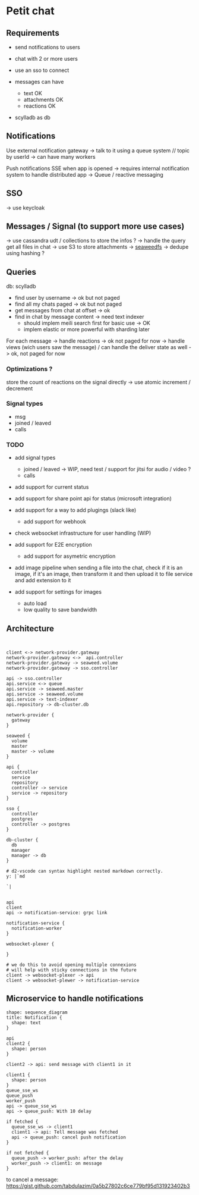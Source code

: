 # Petit chat

## Requirements

- send notifications to users
- chat with 2 or more users
- use an sso to connect
- messages can have
  - text OK
  - attachments OK
  - reactions OK

- scylladb as db

## Notifications

Use external notification gateway
-> talk to it using a queue system // topic by userId
-> can have many workers

Push notifications
SSE when app is opened -> requires internal notification system to handle distributed app -> Queue / reactive messaging

## SSO

-> use keycloak

## Messages / Signal (to support more use cases)

-> use cassandra udt / collections to store the infos ? -> handle the query get all files in chat
-> use S3 to store attachments -> [seaweedfs](https://github.com/seaweedfs/seaweedfs)
-> dedupe using hashing ?

## Queries

db: scylladb

- find user by username -> ok but not paged
- find all my chats paged -> ok but not paged
- get messages from chat at offset -> ok
- find in chat by message content -> need text indexer
  - should implem meili search first for basic use -> OK
  - implem elastic or more powerful with sharding later

For each message
-> handle reactions -> ok not paged for now
-> handle views (wich users saw the message) / can handle the deliver state as well -> ok, not paged for now

### Optimizations ?

store the count of reactions on the signal directly -> use atomic increment / decrement

### Signal types

- msg
- joined / leaved
- calls

### TODO

- add signal types
  - joined / leaved -> WIP, need test / support for jitsi for audio / video ?
  - calls

- add support for current status
- add support for share point api for status (microsoft integration)

- add support for a way to add plugings (slack like)
  - add support for webhook

- check websocket infrastructure for user handling (WIP)

- add support for E2E encryption
  - add support for asymetric encryption

- add image pipeline
  when sending a file into the chat, check if it is an image, if it's an image, then transform it and then upload it to file service and add extension to it

- add support for settings for images
  - auto load
  - low quality to save bandwidth

## Architecture

```d2


client <-> network-provider.gateway
network-provider.gateway <->  api.controller
network-provider.gateway -> seaweed.volume
network-provider.gateway -> sso.controller

api -> sso.controller
api.service <-> queue
api.service -> seaweed.master
api.service -> seaweed.volume
api.service -> text-indexer
api.repository -> db-cluster.db

network-provider {
  gateway
}

seaweed {
  volume
  master
  master -> volume
}

api {
  controller
  service
  repository
  controller -> service
  service -> repository
}

sso {
  controller
  postgres
  controller -> postgres
}

db-cluster {
  db
  manager
  manager -> db
}

# d2-vscode can syntax highlight nested markdown correctly.
y: |`md
  
`|
```

```d2

api
client
api -> notification-service: grpc link

notification-service {
  notification-worker
}

websocket-plexer {

}

# we do this to avoid opening multiple connexions
# will help with sticky connections in the future
client -> websocket-plexer -> api
client -> websocket-plewer -> notification-service

```

## Microservice to handle notifications


```d2
shape: sequence_diagram
title: Notification {
  shape: text
}

api
client2 {
  shape: person
}

client2 -> api: send message with client1 in it

client1 {
  shape: person
}
queue_sse_ws
queue_push
worker_push
api -> queue_sse_ws
api -> queue_push: With 10 delay

if fetched {
  queue_sse_ws -> client1
  client1 -> api: Tell message was fetched
  api -> queue_push: cancel push notification
}

if not fetched {
  queue_push -> worker_push: after the delay
  worker_push -> client1: on message
}

```

to cancel a message:
https://gist.github.com/tabdulazim/0a5b27802c6ce779bf95d131923402b3
